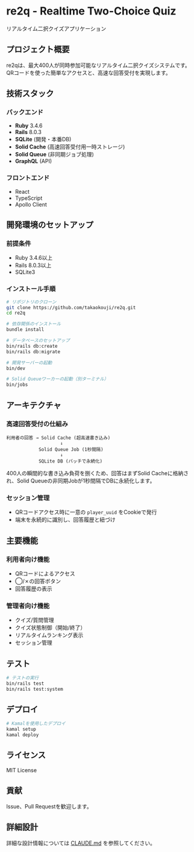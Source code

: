 # re2q - Realtime Two-Choice Quiz

リアルタイム二択クイズアプリケーション

## プロジェクト概要

re2qは、最大400人が同時参加可能なリアルタイム二択クイズシステムです。QRコードを使った簡単なアクセスと、高速な回答受付を実現します。

## 技術スタック

### バックエンド
- **Ruby** 3.4.6
- **Rails** 8.0.3
- **SQLite** (開発・本番DB)
- **Solid Cache** (高速回答受付用一時ストレージ)
- **Solid Queue** (非同期ジョブ処理)
- **GraphQL** (API)

### フロントエンド
- React
- TypeScript
- Apollo Client

## 開発環境のセットアップ

### 前提条件
- Ruby 3.4.6以上
- Rails 8.0.3以上
- SQLite3

### インストール手順

```bash
# リポジトリのクローン
git clone https://github.com/takaokouji/re2q.git
cd re2q

# 依存関係のインストール
bundle install

# データベースのセットアップ
bin/rails db:create
bin/rails db:migrate

# 開発サーバーの起動
bin/dev

# Solid Queueワーカーの起動（別ターミナル）
bin/jobs
```

## アーキテクチャ

### 高速回答受付の仕組み
```
利用者の回答 → Solid Cache (超高速書き込み)
                    ↓
            Solid Queue Job (1秒間隔)
                    ↓
            SQLite DB (バッチで永続化)
```

400人の瞬間的な書き込み負荷を捌くため、回答はまずSolid Cacheに格納され、Solid Queueの非同期Jobが1秒間隔でDBに永続化します。

### セッション管理
- QRコードアクセス時に一意の `player_uuid` をCookieで発行
- 端末を永続的に識別し、回答履歴と紐づけ

## 主要機能

### 利用者向け機能
- QRコードによるアクセス
- ◯/✗の回答ボタン
- 回答履歴の表示

### 管理者向け機能
- クイズ/質問管理
- クイズ状態制御（開始/終了）
- リアルタイムランキング表示
- セッション管理

## テスト

```bash
# テストの実行
bin/rails test
bin/rails test:system
```

## デプロイ

```bash
# Kamalを使用したデプロイ
kamal setup
kamal deploy
```

## ライセンス

MIT License

## 貢献

Issue、Pull Requestを歓迎します。

## 詳細設計

詳細な設計情報については [CLAUDE.md](CLAUDE.md) を参照してください。
